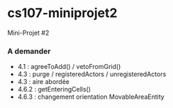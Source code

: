 # cs107-miniprojet2
Mini-Projet #2

### A demander

- 4.1 : agreeToAdd() / vetoFromGrid()
- 4.3 : purge / registeredActors / unregisteredActors
- 4.3 : aire abordée
- 4.6.2 : getEnteringCells()
- 4.6.3 : changement orientation MovableAreaEntity
